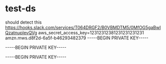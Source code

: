 # test-ds

should detect this
https://hooks.slack.com/services/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
aws_secret_access_key=12312312381231231231231
amzn.mws.d8f2d-6a5f-b46293482379
-----BEGIN PRIVATE KEY-----

-----BEGIN PRIVATE KEY-----


-----BEGIN PRIVATE KEY-----
